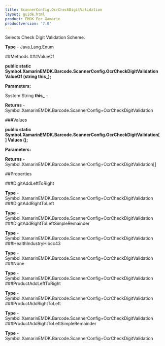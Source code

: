 ```yaml
---
title: ScannerConfig.OcrCheckDigitValidation
layout: guide.html
product: EMDK For Xamarin 
productversion: '7.0' 
---
```

Selects Check Digit Validation Scheme.

**Type** - Java.Lang.Enum

##Methods
###ValueOf

**public static Symbol.XamarinEMDK.Barcode.ScannerConfig.OcrCheckDigitValidation ValueOf (string this_);**



**Parameters:**

System.String **this_**  - 

**Returns** - Symbol.XamarinEMDK.Barcode.ScannerConfig+OcrCheckDigitValidation

###Values

**public static Symbol.XamarinEMDK.Barcode.ScannerConfig.OcrCheckDigitValidation[] Values ();**



**Parameters:**

**Returns** - Symbol.XamarinEMDK.Barcode.ScannerConfig+OcrCheckDigitValidation[]

##Properties

###DigitAddLeftToRight


**Type** - Symbol.XamarinEMDK.Barcode.ScannerConfig+OcrCheckDigitValidation
###DigitAddRightToLeft


**Type** - Symbol.XamarinEMDK.Barcode.ScannerConfig+OcrCheckDigitValidation
###DigitAddRightToLeftSimpleRemainder


**Type** - Symbol.XamarinEMDK.Barcode.ScannerConfig+OcrCheckDigitValidation
###HealthIndustryHibcc43


**Type** - Symbol.XamarinEMDK.Barcode.ScannerConfig+OcrCheckDigitValidation
###None


**Type** - Symbol.XamarinEMDK.Barcode.ScannerConfig+OcrCheckDigitValidation
###ProductAddLeftToRight


**Type** - Symbol.XamarinEMDK.Barcode.ScannerConfig+OcrCheckDigitValidation
###ProductAddRightToLeft


**Type** - Symbol.XamarinEMDK.Barcode.ScannerConfig+OcrCheckDigitValidation
###ProductAddRightToLeftSimpleRemainder


**Type** - Symbol.XamarinEMDK.Barcode.ScannerConfig+OcrCheckDigitValidation
